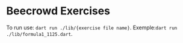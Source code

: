 # Beecrowd Exercises
To run use: `dart run ./lib/{exercise file name}`.
Exemple:`dart run ./lib/formula1_1125.dart`.
